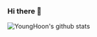 ### Hi there 👋

![YoungHoon's github stats](https://github-readme-stats.vercel.app/api?username=subinium&show_icons=true&hide_border=true)
